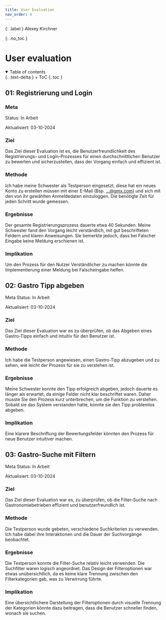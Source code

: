 ```yaml
---
title: User Evaluation
nav_order: 4
---
```


{: .label }
Alexey Kirchner

{: .no_toc }
# User evaluation

<details open markdown="block">
{: .text-delta }
<summary>Table of contents</summary>
+ ToC
{: toc }
</details>

## 01: Registrierung und Login

### Meta
Status: In Arbeit

Aktualisiert: 03-10-2024

### Ziel
Das Ziel dieser Evaluation ist es, die Benutzerfreundlichkeit des Registrierungs- und Login-Prozesses für einen durchschnittlichen Benutzer zu bewerten und sicherzustellen, dass der Vorgang einfach und effizient ist.

### Methode
Ich habe meine Schwester als Testperson eingesetzt, diese hat ein neues Konto zu erstellen müssen mit einer E-Mail (Bsp. ...@gmx.com) und sich mit den von ihr gewählten Anmeldedaten einzuloggen. Die benötigte Zeit für jeden Schritt wurde gemessen.

### Ergebnisse
Der gesamte Registrierungsprozess dauerte etwa 40 Sekunden. Meine Schwester fand den Vorgang leicht verständlich, mit gut beschrifteten Feldern und klaren Anweisungen. Sie bemerkte jedoch, dass bei Falscher Eingabe keine Meldung erschienen ist. 

### Implikation
Um den Prozess für den Nutzer Verständlicher zu machen könnte die Implementierung einer Meldung bei Falscheingabe helfen.

## 02: Gastro Tipp abgeben
Meta
Status: In Arbeit

Aktualisiert: 03-10-2024

### Ziel
Das Ziel dieser Evaluation war es zu überprüfen, ob das Abgeben eines Gastro-Tipps einfach und intuitiv für den Benutzer ist.

### Methode
Ich habe die Testperson angewiesen, einen Gastro-Tipp abzugeben und zu sehen, wie leicht der Prozess für sie zu verstehen ist.

### Ergebnisse
Meine Schwester konnte den Tipp erfolgreich abgeben, jedoch dauerte es länger als erwartet, da einige Felder nicht klar beschriftet waren. Daher musste Sie den Prozess kurz unterbrechen, um die Funktion zu verstehen. Sobald sie das System verstanden hatte, konnte sie den Tipp problemlos abgeben.

### Implikation
Eine klarere Beschriftung der Bewertungsfelder könnten den Prozess für neue Benutzer intuitiver machen.


## 03: Gastro-Suche mit Filtern
Meta
Status: In Arbeit

Aktualisiert: 03-10-2024

### Ziel
Das Ziel dieser Evaluation war es, zu überprüfen, ob die Filter-Suche nach Gastronomiebetrieben effizient und benutzerfreundlich ist.

### Methode
Die Testperson wurde gebeten, verschiedene Suchkriterien zu verwenden. Ich habe dabei ihre Interaktionen und die Dauer der Suchvorgänge beobachtet.

### Ergebnisse
Die Testperson konnte die Filter-Suche relativ leicht verwenden. Die Suchfilter waren logisch angeordnet. Das Design der Filteroptionen war etwas unübersichtlich, da es keine klare Trennung zwischen den Filterkategorien gab, was zu Verwirrung führte.

### Implikation
Eine übersichtlichere Darstellung der Filteroptionen durch visuelle Trennung der Kategorien könnte dazu beitragen, dass die Benutzer schneller finden, wonach sie suchen. 
